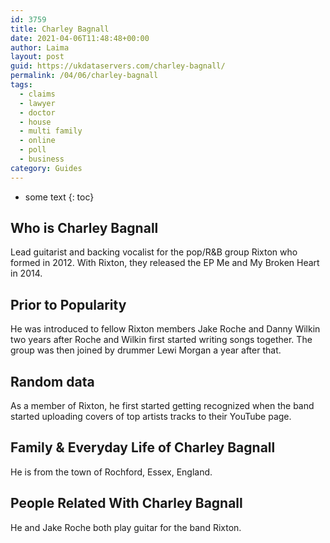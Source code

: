 ```yaml
---
id: 3759
title: Charley Bagnall
date: 2021-04-06T11:48:48+00:00
author: Laima
layout: post
guid: https://ukdataservers.com/charley-bagnall/
permalink: /04/06/charley-bagnall
tags:
  - claims
  - lawyer
  - doctor
  - house
  - multi family
  - online
  - poll
  - business
category: Guides
---
```


* some text
{: toc}


## Who is Charley Bagnall
                  
                  
                  
Lead guitarist and backing vocalist for the pop/R&B group Rixton who formed in 2012. With Rixton, they released the EP Me and My Broken Heart in 2014.
                  
              
            
              
            
                
                
                
## Prior to Popularity
                  
                  
                  
He was introduced to fellow Rixton members Jake Roche and Danny Wilkin two years after Roche and Wilkin first started writing songs together. The group was then joined by drummer Lewi Morgan a year after that.
                  
              
            
              
            
                
                
                
## Random data
                  
                  
                  
As a member of Rixton, he first started getting recognized when the band started uploading covers of top artists tracks to their YouTube page.
                  
              
            
              
            
                
                
                
## Family & Everyday Life of Charley Bagnall
                  
                  
                  
He is from the town of Rochford, Essex, England.
                  
              
            
              
            
                
                
                
## People Related With Charley Bagnall
                  
                  
                  
He and Jake Roche both play guitar for the band Rixton.
                  
              
            
              
            
                
              
            
              
              
            
            
              
            
          
          
          